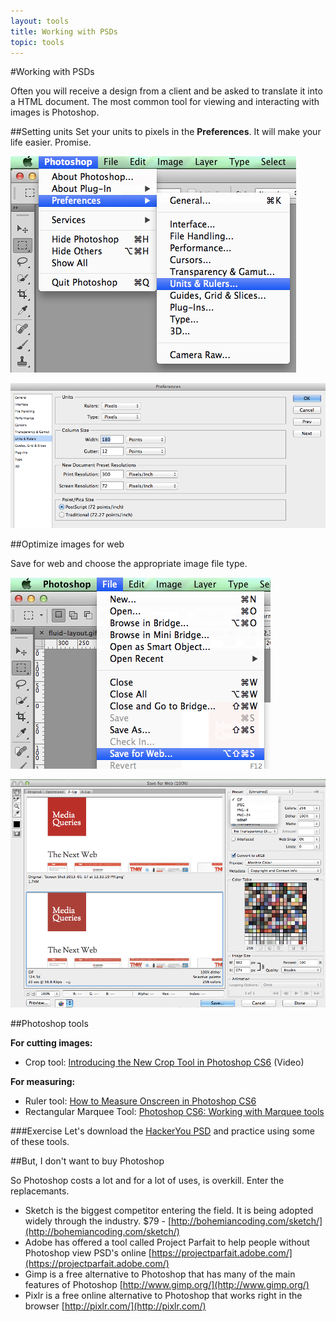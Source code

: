 ```yaml
---
layout: tools
title: Working with PSDs
topic: tools
---
```


#Working with PSDs

Often you will receive a design from a client and be asked to translate it into a HTML document. The most common tool for viewing and interacting with images is Photoshop.

##Setting units
Set your units to pixels in the **Preferences**. It will make your life easier. Promise.

![PS preferences](images/preferences.gif) 

![PS preferences unit](images/preferences-units-rulers.gif)

##Optimize images for web

Save for web and choose the appropriate image file type.

![photoshop preferences](images/save-for-web.gif)

![photoshop preferences](images/save-file-type.gif)


##Photoshop tools

**For cutting images:**

* Crop tool: [Introducing the New Crop Tool in Photoshop CS6](http://psd.tutsplus.com/tutorials/tools-tips/photoshop-cs6-crop-tool/) (Video)

**For measuring:**

* Ruler tool: [How to Measure Onscreen in Photoshop CS6](http://www.dummies.com/how-to/content/how-to-measure-onscreen-in-photoshop-cs6.html)
* Rectangular Marquee Tool: [Photoshop CS6: Working with Marquee tools](http://www.youtube.com/watch?v=zCIwIaLhRsw)

###Exercise
Let's download the <a href="examples/hackeryou.psd" class="exercises">HackerYou PSD</a> and practice using some of these tools.

##But, I don't want to buy Photoshop

So Photoshop costs a lot and for a lot of uses, is overkill. Enter the replacemants.

* Sketch is the biggest competitor entering the field. It is being adopted widely through the industry. $79 - [http://bohemiancoding.com/sketch/](http://bohemiancoding.com/sketch/)
* Adobe has offered a tool called Project Parfait to help people without Photoshop view PSD's online [https://projectparfait.adobe.com/](https://projectparfait.adobe.com/)
* Gimp is a free alternative to Photoshop that has many of the main features of Photoshop [http://www.gimp.org/](http://www.gimp.org/)
* Pixlr is a free online alternative to Photoshop that works right in the browser [http://pixlr.com/](http://pixlr.com/)